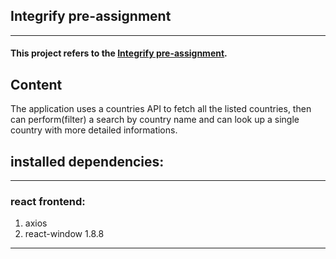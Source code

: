 ## Integrify pre-assignment
***
#### This project refers to the [Integrify pre-assignment](https://integrify-academy.notion.site/React-assignment-c3a78ef0538e4170a7feb9d63cf06823).


## Content
The application uses a countries API to fetch all the listed countries, then can perform(filter) a search by country name and can look up a single country with more detailed informations.

## installed dependencies:
***

### react frontend:
1. axios
2. react-window 1.8.8
***


